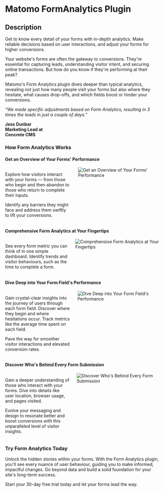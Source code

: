 # Matomo FormAnalytics Plugin

## Description 

Get to know every detail of your forms with in-depth analytics. Make reliable decisions based on user interactions, and adjust your forms for higher conversions.

Your website's forms are often the gateway to conversions. They're essential for capturing leads, understanding visitor intent, and securing online transactions. But how do you know if they're performing at their peak?

Matomo's Form Analytics plugin dives deeper than typical analytics, revealing not just how many people visit your forms but also where they hesitate, what causes drop-offs, and which fields boost or hinder your conversions.

_“We made specific adjustments based on Form Analytics, resulting in 3 times the leads in just a couple of days.”_

<div class="main-div-readme" style="display: flex;height: auto;">
<div class="left-div-readme" style="width: 25%;font-weight: bold">
Jess Dunbar
<br>
Marketing Lead at Concrete CMS	
</div>
</div>

### How Form Analytics Works

#### Get an Overview of Your Forms' Performance

<div class="main-div-readme" style="display: flex;height: auto;">
<div class="left-div-readme" style="width: 50%;">
<p>Explore how visitors interact with your forms — from those who begin and then abandon to those who return to complete their inputs.</p>
<p>Identify any barriers they might face and address them swiftly to lift your conversions.</p>
</div>
<div class="right-div-readme" style="flex-grow: 1;">
<img src="https://plugins.matomo.org/img/FormAnalytics/image1.png" style="margin-left: 24px;" alt="Get an Overview of Your Forms' Performance">
</div>
</div>

#### Comprehensive Form Analytics at Your Fingertips

<div class="main-div-readme" style="display: flex;height: auto;">
<div class="left-div-readme" style="width: 50%;">
<p>See every form metric you can think of in one simple dashboard. Identify trends and visitor behaviours, such as the time to complete a form.</p>
</div>
<div class="right-div-readme" style="flex-grow: 1;">
<img src="https://plugins.matomo.org/img/FormAnalytics/image2.gif" style="margin-left: 24px;" alt="Comprehensive Form Analytics at Your Fingertips">
</div>
</div>

#### Dive Deep into Your Form Field's Performance

<div class="main-div-readme" style="display: flex;height: auto;">
<div class="left-div-readme" style="width: 50%;">
<p>Gain crystal-clear insights into the journey of users through each form field. Discover where they begin and where hesitations occur. Track metrics like the average time spent on each field. </p>
<p>Pave the way for smoother visitor interactions and elevated conversion rates.</p>
</div>
<div class="right-div-readme" style="flex-grow: 1;">
<img src="https://plugins.matomo.org/img/FormAnalytics/image3.gif" style="margin-left: 24px;" alt="Dive Deep into Your Form Field's Performance">
</div>
</div>

#### Discover Who's Behind Every Form Submission

<div class="main-div-readme" style="display: flex;height: auto;">
<div class="left-div-readme" style="width: 50%;">
<p>Gain a deeper understanding of those who interact with your forms. Dive into details like user location, browser usage, and pages visited.</p>
<p>Evolve your messaging and design to resonate better and boost conversions with this unparalleled level of visitor insights. </p>
</div>
<div class="right-div-readme" style="flex-grow: 1;">
<img src="https://plugins.matomo.org/img/FormAnalytics/image4.gif" style="margin-left: 24px;" alt="Discover Who's Behind Every Form Submission">
</div>
</div>

### Try Form Analytics Today

Unlock the hidden stories within your forms. With the Form Analytics plugin, you'll see every nuance of user behaviour, guiding you to make informed, impactful changes. Go beyond data and build a solid foundation for your site's long-term success.

Start your 30-day free trial today and let your forms lead the way.
